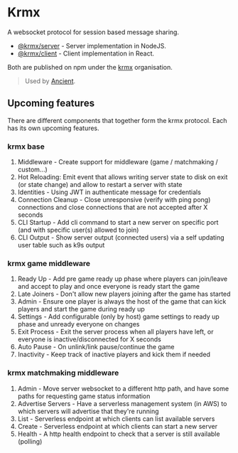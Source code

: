 # Krmx
A websocket protocol for session based message sharing.

- [@krmx/server](./server) - Server implementation in NodeJS.
- [@krmx/client](./client) - Client implementation in React.

Both are published on npm under the [krmx](https://www.npmjs.com/org/krmx) organisation.

> Used by [Ancient](../README.md).

## Upcoming features
There are different components that together form the krmx protocol. Each has its own upcoming features.

### krmx base
1. Middleware - Create support for middleware (game / matchmaking / custom...)
2. Hot Reloading: Emit event that allows writing server state to disk on exit (or state change) and allow to restart a server with state
3. Identities - Using JWT in authenticate message for credentials
4. Connection Cleanup - Close unresponsive (verify with ping pong) connections and close connections that are not accepted after X seconds
5. CLI Startup - Add cli command to start a new server on specific port (and with specific user(s) allowed to join)
6. CLI Output - Show server output (connected users) via a self updating user table such as k9s output

### krmx game middleware
1. Ready Up - Add pre game ready up phase where players can join/leave and accept to play and once everyone is ready start the game
2. Late Joiners - Don't allow new players joining after the game has started
3. Admin - Ensure one player is always the host of the game that can kick players and start the game during ready up
4. Settings - Add configurable (only by host) game settings to ready up phase and unready everyone on changes
5. Exit Process - Exit the server process when all players have left, or everyone is inactive/disconnected for X seconds
6. Auto Pause - On unlink/link pause/continue the game
7. Inactivity - Keep track of inactive players and kick them if needed

### krmx matchmaking middleware
1. Admin - Move server websocket to a different http path, and have some paths for requesting game status information
2. Advertise Servers - Have a serverless management system (in AWS) to which servers will advertise that they're running
3. List - Serverless endpoint at which clients can list available servers
4. Create - Serverless endpoint at which clients can start a new server
5. Health - A http health endpoint to check that a server is still available (polling)
